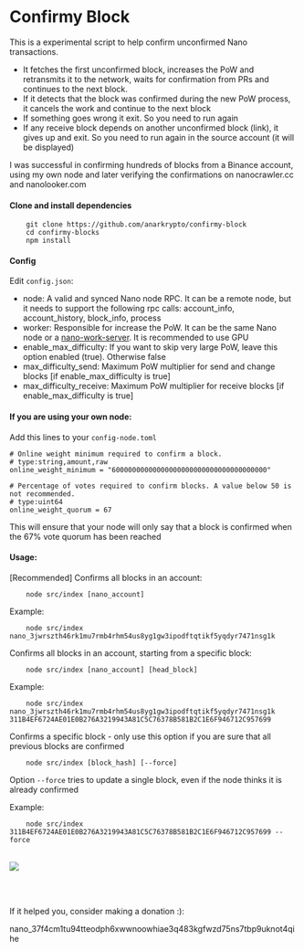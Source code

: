 # Confirmy Block

This is a experimental script to help confirm unconfirmed Nano transactions.

- It fetches the first unconfirmed block, increases the PoW and retransmits it to the network, waits for confirmation from PRs and continues to the next block.
- If it detects that the block was confirmed during the new PoW process, it cancels the work and continue to the next block
- If something goes wrong it exit. So you need to run again
- If any receive block depends on another unconfirmed block (link), it gives up and exit. So you need to run again in the source account (it will be displayed)

I was successful in confirming hundreds of blocks from a Binance account, using my own node and later verifying the confirmations on nanocrawler.cc and nanolooker.com

#### Clone and install dependencies
```
    git clone https://github.com/anarkrypto/confirmy-block
    cd confirmy-blocks
    npm install
```

#### Config
Edit `config.json`:
- node: A valid and synced Nano node RPC. It can be a remote node, but it needs to support the following rpc calls: account_info, account_history, block_info, process 
- worker: Responsible for increase the PoW. It can be the same Nano node or a <a href="https://github.com/nanocurrency/nano-work-server">nano-work-server</a>. It is recommended to use GPU
- enable_max_difficulty: If you want to skip very large PoW, leave this option enabled (true). Otherwise false
- max_difficulty_send: Maximum PoW multiplier for send and change blocks [if enable_max_difficulty is true] 
- max_difficulty_receive: Maximum PoW multiplier for receive blocks [if enable_max_difficulty is true] 

#### If you are using your own node:
Add this lines to your `config-node.toml`
```
# Online weight minimum required to confirm a block.
# type:string,amount,raw
online_weight_minimum = "60000000000000000000000000000000000000"

# Percentage of votes required to confirm blocks. A value below 50 is not recommended.
# type:uint64
online_weight_quorum = 67
```
This will ensure that your node will only say that a block is confirmed when the 67% vote quorum has been reached


#### Usage:
[Recommended] Confirms all blocks in an account:

```
    node src/index [nano_account]
```
Example:
```
    node src/index nano_3jwrszth46rk1mu7rmb4rhm54us8yg1gw3ipodftqtikf5yqdyr7471nsg1k
```


Confirms all blocks in an account, starting from a specific block:

```
    node src/index [nano_account] [head_block]
```
Example:
```
    node src/index nano_3jwrszth46rk1mu7rmb4rhm54us8yg1gw3ipodftqtikf5yqdyr7471nsg1k 311B4EF6724AE01E0B276A3219943A81C5C76378B581B2C1E6F946712C957699
```


Confirms a specific block - only use this option if you are sure that all previous blocks are confirmed
```
    node src/index [block_hash] [--force]
```
Option ```--force``` tries to update a single block, even if the node thinks it is already confirmed

Example:
```
    node src/index 311B4EF6724AE01E0B276A3219943A81C5C76378B581B2C1E6F946712C957699 --force
```

<br>

<img src="https://github.com/anarkrypto/confirmy-block/blob/main/docs/confirmyblock.gif?raw=true">


<br><br>

If it helped you, consider making a donation :):

nano_37f4cm1tu94tteodph6xwwnoowhiae3q483kgfwzd75ns7tbp9uknot4qihe
